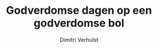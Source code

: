 ---
title: "Godverdomse dagen op een godverdomse bol"
author: "Dimitri Verhulst"
isbn: "902542953X"
isbn13: "9789025429539"
rating: "3"
publisher: "Contact"
pages: "180"
publishYear: "2008"
read: ""
goodreads_id: "4763107"
---